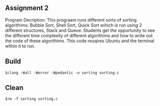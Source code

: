 ## Assignment 2
Program Decription: This prograam runs different sorts of sorting algorithims: Bubble Sort, Shell Sort, Quick Sort wihich is run using 2 different structures, Stack and Queue. Students get the opportunity to see the different time complexity of different algorithims and how to write out the code of these algorithims. This code reuqires Ubuntu and the terminal within it to run. 

## Build 
	$clang -Wall -Werror -Wpedantic -o sorting sorting.c

## Clean
	$rm -f sorting sorting.c

